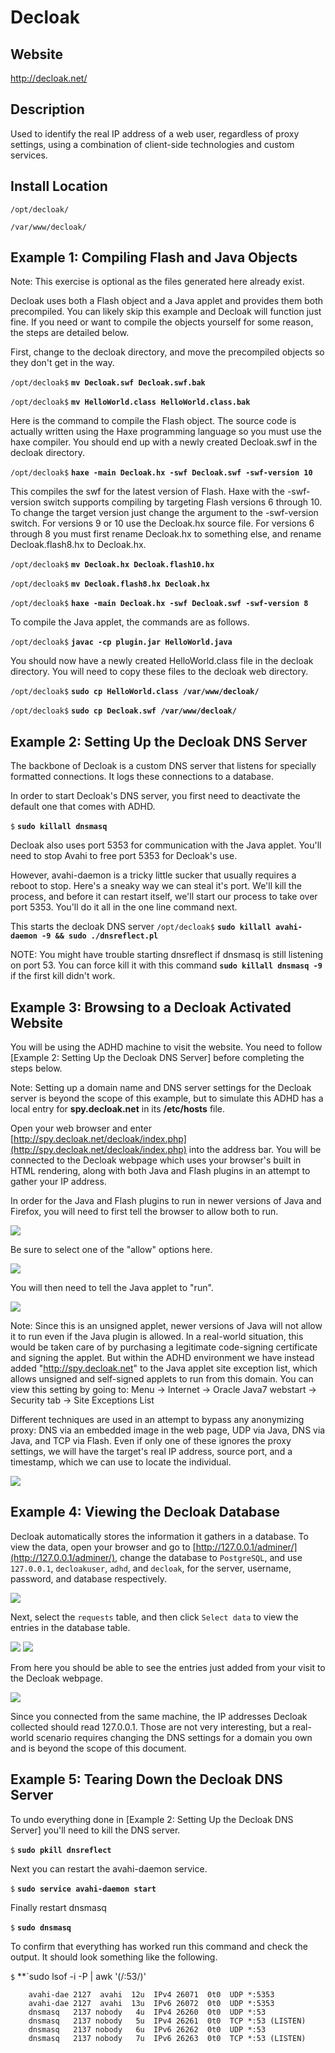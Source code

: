 
Decloak
=======

Website
-------

<http://decloak.net/>

Description
-----------

Used to identify the real IP address of a web user, regardless of proxy 
settings, using a combination of client-side technologies and custom services.

Install Location
----------------

`/opt/decloak/`

`/var/www/decloak/`


Example 1: Compiling Flash and Java Objects
-------------------------------------------

Note: This exercise is optional as the files generated here already exist.

Decloak uses both a Flash object and a Java applet and provides them both
precompiled. You can likely skip this example and Decloak will function
just fine. If you need or want to compile the objects yourself for some
reason, the steps are detailed below.

First, change to the decloak directory, and move the precompiled objects
so they don't get in the way.

`/opt/decloak$` **`mv Decloak.swf Decloak.swf.bak`**

`/opt/decloak$` **`mv HelloWorld.class HelloWorld.class.bak`**

Here is the command to compile the Flash object. The source code is
actually written using the Haxe programming language so you must use the
haxe compiler. You should end up with a newly created Decloak.swf in the
decloak directory.

`/opt/decloak$` **`haxe -main Decloak.hx -swf Decloak.swf -swf-version 10`**

This compiles the swf for the latest version of Flash. Haxe with the
-swf-version switch supports compiling by targeting Flash versions 6
through 10. To change the target version just change the argument to the
-swf-version switch. For versions 9 or 10 use the Decloak.hx source
file. For versions 6 through 8 you must first rename Decloak.hx to
something else, and rename Decloak.flash8.hx to Decloak.hx.

`/opt/decloak$` **`mv Decloak.hx Decloak.flash10.hx`**

`/opt/decloak$` **`mv Decloak.flash8.hx Decloak.hx`**

`/opt/decloak$` **`haxe -main Decloak.hx -swf Decloak.swf -swf-version 8`**

To compile the Java applet, the commands are as follows.

`/opt/decloak$` **`javac -cp plugin.jar HelloWorld.java`**

You should now have a newly created HelloWorld.class file in the decloak
directory. You will need to copy these files to the decloak web
directory.

`/opt/decloak$` **`sudo cp HelloWorld.class /var/www/decloak/`**

`/opt/decloak$` **`sudo cp Decloak.swf /var/www/decloak/`**

Example 2: Setting Up the Decloak DNS Server
--------------------------------------------

The backbone of Decloak is a custom DNS server that listens for
specially formatted connections. It logs these connections to a
database.

In order to start Decloak's DNS server, you first need to deactivate the
default one that comes with ADHD. 

`$` **`sudo killall dnsmasq`**

Decloak also uses port 5353 for communication with the Java applet.
You'll need to stop Avahi to free port 5353 for Decloak's use.

However, avahi-daemon is a tricky little sucker that usually requires a reboot to stop.  Here's a sneaky way we can steal it's port.  We'll kill the process, and before it can restart itself, we'll start our process to take over port 5353.  You'll do it all in the one line command next.

This starts the decloak DNS server
`/opt/decloak$` **`sudo killall avahi-daemon -9 && sudo ./dnsreflect.pl`**

NOTE: You might have trouble starting dnsreflect if dnsmasq is still listening on port 53.  You can force kill it with this command **`sudo killall dnsmasq -9`** if the first kill didn't work.

Example 3: Browsing to a Decloak Activated Website
--------------------------------------------------

You will be using the ADHD machine to visit the website. You need to
follow [Example 2: Setting Up the Decloak DNS Server] before completing 
the steps below. 

Note: Setting up a domain name and DNS server settings for the 
Decloak server is beyond the scope of this example, but to simulate this
ADHD has a local entry for **spy.decloak.net** in its **/etc/hosts** file.

Open your web browser and enter
[http://spy.decloak.net/decloak/index.php](http://spy.decloak.net/decloak/index.php)
into the address bar. You will be connected to the Decloak webpage which
uses your browser's built in HTML rendering, along with both Java and
Flash plugins in an attempt to gather your IP address. 

In order for the Java and Flash plugins to run in newer versions of Java and Firefox, 
you will need to first tell the browser to allow both to run.

![](Decloak_files/allow_plugins_1.png)

Be sure to select one of the "allow" options here.

![](Decloak_files/allow_plugins_2.png)

You will then need to tell the Java applet to "run".

![](Decloak_files/run_java_applet.png)

Note: Since this is an unsigned applet, newer versions of Java will not allow it to
run even if the Java plugin is allowed. In a real-world situation, this would be 
taken care of by purchasing a legitimate code-signing certificate and signing the 
applet. But within the ADHD environment we have instead added "http://spy.decloak.net"
to the Java applet site exception list, which allows unsigned and self-signed applets
to run from this domain. You can view this setting by going to:
Menu -> Internet -> Oracle Java7 webstart -> Security tab -> Site Exceptions List

Different techniques are used in an attempt to bypass any anonymizing proxy: 
DNS via an embedded image in the web page, UDP via Java, DNS via Java, and TCP via Flash.
Even if only one of these ignores the proxy settings, we will have the target's real
IP address, source port, and a timestamp, which we can use to locate the individual.

![](Decloak_files/image001.png)

Example 4: Viewing the Decloak Database
---------------------------------------

Decloak automatically stores the information it gathers in a database.
To view the data, open your browser and go to
[http://127.0.0.1/adminer/](http://127.0.0.1/adminer/), change the
database to `PostgreSQL`, and use `127.0.0.1`, `decloakuser`, `adhd`,
and `decloak`, for the server, username, password, and database
respectively.

![](Decloak_files/image003.png)

Next, select the `requests` table, and then click `Select data` to view
the entries in the database table.

![](Decloak_files/image004.png) ![](Decloak_files/image005.png)

From here you should be able to see the entries just added from your
visit to the Decloak webpage.

![](Decloak_files/image006.png)

Since you connected from the same machine, the IP addresses Decloak
collected should read 127.0.0.1. Those are not very interesting, but a
real-world scenario requires changing the DNS settings for a domain you
own and is beyond the scope of this document.

Example 5: Tearing Down the Decloak DNS Server
----------------------------------------------

To undo everything done in [Example 2: Setting Up the Decloak DNS Server] you'll need to kill the DNS server.

`$` **`sudo pkill dnsreflect`**

Next you can restart the avahi-daemon service.

`$` **`sudo service avahi-daemon start`**

Finally restart dnsmasq

`$` **`sudo dnsmasq`**

To confirm that everything has worked run this command and check the output. It should look something like the following.

`$` **`sudo lsof -i -P | awk '(/:53/)'

		avahi-dae 2127	avahi  12u  IPv4 26071	0t0  UDP *:5353
		avahi-dae 2127  avahi  13u  IPv6 26072  0t0  UDP *:5353
		dnsmasq   2137 nobody   4u  IPv4 26260  0t0  UDP *:53
		dnsmasq   2137 nobody   5u  IPv4 26261  0t0  TCP *:53 (LISTEN)
		dnsmasq   2137 nobody   6u  IPv6 26262  0t0  UDP *:53
		dnsmasq   2137 nobody   7u  IPv6 26263  0t0  TCP *:53 (LISTEN)
